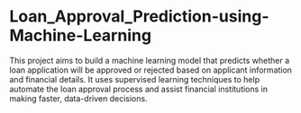 # Loan_Approval_Prediction-using-Machine-Learning
This project aims to build a machine learning model that predicts whether a loan application will be approved or rejected based on applicant information and financial details. It uses supervised learning techniques to help automate the loan approval process and assist financial institutions in making faster, data-driven decisions.
